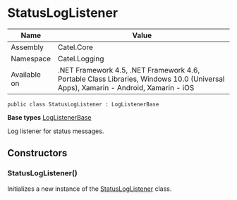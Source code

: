 

# StatusLogListener

Name|Value
---|---
Assembly|Catel.Core
Namespace|Catel.Logging
Available on|.NET Framework 4.5, .NET Framework 4.6, Portable Class Libraries, Windows 10.0 (Universal Apps), Xamarin - Android, Xamarin - iOS

```
public class StatusLogListener : LogListenerBase
```

**Base types**
[LogListenerBase](/Catel.Core\Catel\Logging\LogListenerBase.md)


Log listener for status messages.



## Constructors

### StatusLogListener()

Initializes a new instance of the [StatusLogListener](#) class.



